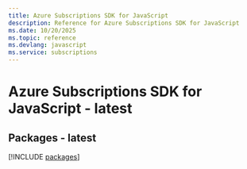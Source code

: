 ```yaml
---
title: Azure Subscriptions SDK for JavaScript
description: Reference for Azure Subscriptions SDK for JavaScript
ms.date: 10/20/2025
ms.topic: reference
ms.devlang: javascript
ms.service: subscriptions
---
```

# Azure Subscriptions SDK for JavaScript - latest
## Packages - latest
[!INCLUDE [packages](subscriptions-index.md)]